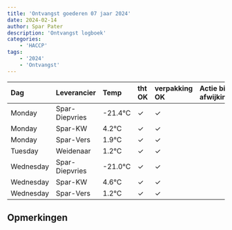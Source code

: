 ```yaml
---
title: 'Ontvangst goederen 07 jaar 2024'
date: 2024-02-14
author: Spar Pater
description: 'Ontvangst logboek'
categories:
    - 'HACCP'
tags:
    - '2024'
    - 'Ontvangst'
---
```

| Dag | Leverancier | Temp | tht OK | verpakking OK | Actie bij afwijking | Controle door |
|:---|:---|:---|:---|:---|:---|:---|
| Monday | Spar-Diepvries | -21.4°C | &check; | &check; | | DPater |
| Monday | Spar-KW | 4.2°C | &check; | &check; | | DPater |
| Monday | Spar-Vers | 1.9°C | &check; | &check; | | DPater |
| Tuesday | Weidenaar | 1.2°C | &check; | &check; | | DPater |
| Wednesday | Spar-Diepvries | -21.0°C | &check; | &check; | | WPater |
| Wednesday | Spar-KW | 4.6°C | &check; | &check; | | WPater |
| Wednesday | Spar-Vers | 1.2°C | &check; | &check; | | WPater |

## Opmerkingen


